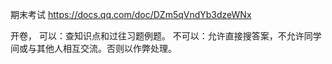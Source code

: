 期末考试
https://docs.qq.com/doc/DZm5qVndYb3dzeWNx

开卷，
可以：查知识点和过往习题例题。
不可以：允许直接搜答案，不允许同学间或与其他人相互交流。否则以作弊处理。
